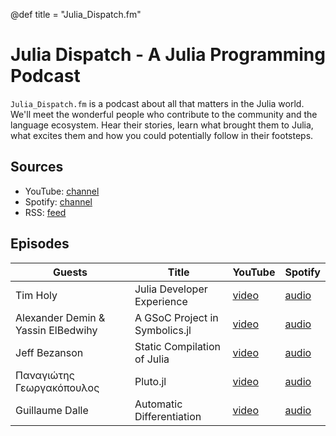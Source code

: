 @def title = "Julia_Dispatch.fm"

# Julia Dispatch - A Julia Programming Podcast

<!-- \tableofcontents --> <!-- you can use \toc as well -->

`Julia_Dispatch.fm` is a podcast about all that matters in the Julia world.
We'll meet the wonderful people who contribute to the community and the language ecosystem.
Hear their stories, learn what brought them to Julia, what excites them and how you could potentially follow in their footsteps.

## Sources

- YouTube: [channel](https://www.youtube.com/@JuliaDispatch)
- Spotify: [channel](https://open.spotify.com/show/6Y1zWtFhjqPLsFQWRvZmws)
- RSS: [feed](https://anchor.fm/s/fc63539c/podcast/rss)

## Episodes

| Guests                             | Title                          | YouTube                                              | Spotify                                                                                    |
| ---------------------------------- | ------------------------------ | ---------------------------------------------------- | ------------------------------------------------------------------------------------------ |
| Tim Holy                           | Julia Developer Experience     | [video](https://www.youtube.com/watch?v=N8rqpPKUfYg) | [audio](https://open.spotify.com/episode/5GFlbZs1h7NIRzkF8SrANh?si=8WujdyqXRJ-Ka8dp97mevg) |
| Alexander Demin & Yassin ElBedwihy | A GSoC Project in Symbolics.jl | [video](https://www.youtube.com/watch?v=IQmhH0TJHQM) | [audio](https://open.spotify.com/episode/46UEJo9Hlf4FbrlezRs2Nf?si=ee2zufpAQ8O7E3CciBFzdw) |
| Jeff Bezanson | Static Compilation of Julia | [video](https://www.youtube.com/watch?v=4CV5SG3OLMw) | [audio](https://open.spotify.com/episode/6n1192H8LOQyQG5pC82xHw?si=5a7c699861e14b3e) |
| Παναγιώτης Γεωργακόπουλος | Pluto.jl | [video](https://www.youtube.com/watch?v=TknY3rE1TeE) | [audio](https://open.spotify.com/episode/4XOXHZmPQ0d03n3gYn8m11?si=61c6f8aa52ff4832) |
| Guillaume Dalle | Automatic Differentiation | [video](https://www.youtube.com/watch?v=slDh2HxTzt4) | [audio](https://open.spotify.com/episode/20mlAPebpWYNB1fk9a1nV6?si=f70b147a18224e0d) |